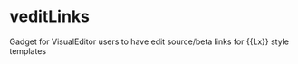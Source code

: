 veditLinks
==========

Gadget for VisualEditor users to have edit source/beta links for {{Lx}} style templates
